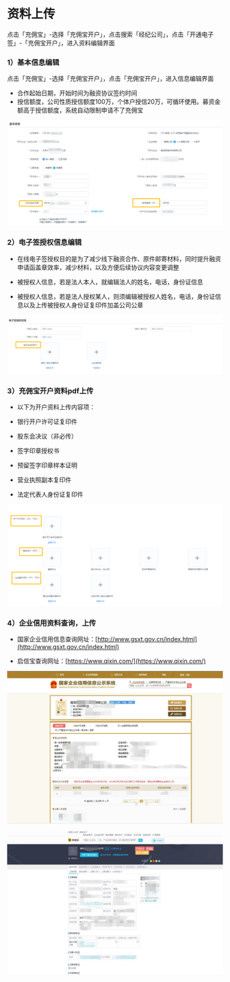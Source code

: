 # 资料上传

点击「充佣宝」-选择「充佣宝开户」，点击搜索「经纪公司」，点击「开通电子签」-「充佣宝开户」，进入资料编辑界面

### 1）基本信息编辑

点击「充佣宝」-选择「充佣宝开户」，点击「充佣宝开户」，进入信息编辑界面

* 合作起始日期，开始时间为融资协议签约时间
* 授信额度，公司性质授信额度100万，个体户授信20万，可循环使用。募资金额高于授信额度，系统自动限制申请不了充佣宝

![](/assets/import.png开户信息)

### 2）电子签授权信息编辑

* 在线电子签授权目的是为了减少线下融资合作、原件邮寄材料，同时提升融资申请函盖章效率，减少材料，以及方便后续协议内容变更调整

* 被授权人信息，若是法人本人，就编辑法人的姓名，电话，身份证信息

* 被授权人信息，若是法人授权某人，则须编辑被授权人姓名，电话，身份证信息以及上传被授权人身份证复印件加盖公司公章

![](/assets/import.png被授权人)

### 3）充佣宝开户资料pdf上传

* 以下为开户资料上传内容项：

* 银行开户许可证复印件

* 股东会决议（非必传）

* 签字印章授权书

* 预留签字印章样本证明

* 营业执照副本复印件

* 法定代表人身份证复印件

![](/assets/import.png授权4)

### 4）企业信用资料查询，上传

* 国家企业信用信息查询网址：[http://www.gsxt.gov.cn/index.html](http://www.gsxt.gov.cn/index.html)

* 启信宝查询网址：[https://www.qixin.com/](https://www.qixin.com/)

![](/assets/import.png5)

![](/assets/import.png企业6)

